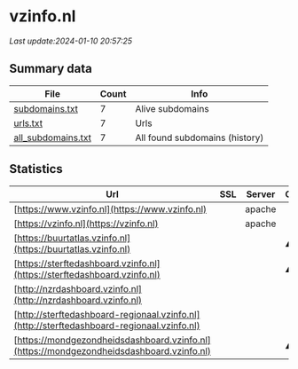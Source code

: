 # vzinfo.nl
*Last update:2024-01-10 20:57:25*
## Summary data
| File       | Count | Info |
|------------|-------|------|
|[subdomains.txt](/data/vzinfo/subdomains.txt)|7|Alive subdomains|
|[urls.txt](/data/vzinfo/urls.txt)|7|Urls|
|[all_subdomains.txt](/data/vzinfo/all_subdomains.txt)|7|All found subdomains (history)|
## Statistics
| Url | SSL | Server | Cookie | HSTS | CSP | XFO | XXP | RP | Tech |
|------------|-------|------|------|------|------|------|------|------|------|
|[https://www.vzinfo.nl](https://www.vzinfo.nl)| |apache| |:white_check_mark: | | |:white_check_mark: |:white_check_mark: |:white_check_mark: |Apache HTTP Server D...|
|[https://vzinfo.nl](https://vzinfo.nl)| |apache| |:white_check_mark: | | |:white_check_mark: |:white_check_mark: |:white_check_mark: |Apache HTTP Server H...|
|[https://buurtatlas.vzinfo.nl](https://buurtatlas.vzinfo.nl)| | |:warning: |:white_check_mark: | | | | |:white_check_mark: |Bootstrap:4.6.0 HSTS...|
|[https://sterftedashboard.vzinfo.nl](https://sterftedashboard.vzinfo.nl)| | |:warning: |:white_check_mark: | | | | |:white_check_mark: |Bootstrap:4.6.0 HSTS|
|[http://nzrdashboard.vzinfo.nl](http://nzrdashboard.vzinfo.nl)| | | | | | | |:white_check_mark: ||
|[http://sterftedashboard-regionaal.vzinfo.nl](http://sterftedashboard-regionaal.vzinfo.nl)| | | | | | | |:white_check_mark: ||
|[https://mondgezondheidsdashboard.vzinfo.nl](https://mondgezondheidsdashboard.vzinfo.nl)| | |:warning: |:white_check_mark: | | | | |:white_check_mark: |Bootstrap:5.2.2 HSTS|